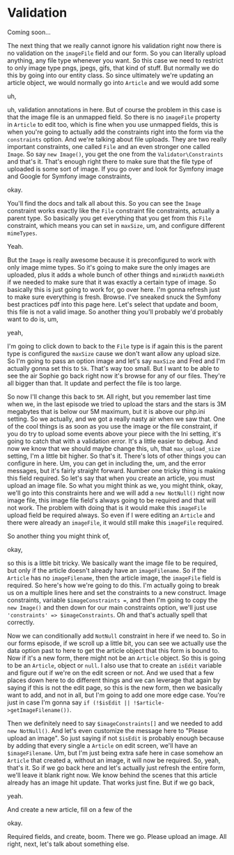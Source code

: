 # Validation

Coming soon...

The next thing that we really cannot ignore his validation right now there is no
validation on the `imageFile` field and our form. So you can literally upload
anything, any file type whenever you want. So this case we need to restrict to only
image type pngs, jpegs, gifs, that kind of stuff. But normally we do this by going
into our entity class. So since ultimately we're updating an article object, we would
normally go into `Article` and we would add some

uh,

uh, validation annotations in here. But of course the problem in this case is that
the image file is an unmapped field. So there is no `imageFile` property in `Article` to
edit too, which is fine when you use unmapped fields, this is when you're going to
actually add the constraints right into the form via the `constraints` option. And
we're talking about file uploads. They are two really important constraints, one
called `File` and an even stronger one called `Image`. So say `new Image()`, you get the one
from the `Validator\Constraints` and that's it. That's enough right there to make sure
that the file type of uploaded is some sort of image. If you go over and look for
Symfony image and Google for Symfony image constraints,

okay.

You'll find the docs and talk all about this. So you can see the `Image` constraint
works exactly like the `File` constraint file constraints, actually a parent type. So
basically you get everything that you get from this `File` constraint, which means you
can set in `maxSize`, um, and configure different `mimeTypes`.

Yeah.

But the `Image` is really awesome because it is preconfigured to work with only image
mime types. So it's going to make sure the only images are uploaded, plus it adds a
whole bunch of other things and `minWidth` `maxWidth` if we needed to make sure
that it was exactly a certain type of image. So basically this is just going to work
for, go over here. I'm gonna refresh just to make sure everything is fresh. Browse.
I've sneaked snuck the Symfony best practices pdf into this page here. Let's select
that update and boom, this file is not a valid image. So another thing you'll
probably we'd probably want to do is, um,

yeah,

I'm going to click down to back to the `File` type is if again this is the parent type
is configured the `maxSize` cause we don't want allow any upload size. So I'm going to
pass an option image and let's say `maxSize` and Fred and I'm actually gonna set this
to `5k`. That's way too small. But I want to be able to see the air Sophie
go back right now it's browse for any of our files. They're all bigger than that. It
update and perfect the file is too large.

So now I'll change this back to `5M`. All right, but you remember last time
when we, in the last episode we tried to upload the stars and the stars is 3M
megabytes that is below our 5M maximum, but it is above our php.ini
setting. So we actually, and we got a really nasty air when we saw that. One of the
cool things is as soon as you use the image or the file constraint, if you do try to
upload some events above your piece with the Ini setting, it's going to catch that
with a validation error. It's a little easier to debug. And now we know that we
should maybe change this, uh, that `max_upload_size` setting, I'm a little bit higher.
So that's it. There's lots of other things you can configure in here. Um, you can get
in including the, um, and the error messages, but it's fairly straight forward. Number
one tricky thing is making this field required. So let's say that when you create an
article, you must upload an image file. So what you might think as we, you might
think, okay, we'll go into this constraints here and we will add a `new NotNull()`
right now image file, this image file field's always going to be required and that
will not work. The problem with doing that is it would make this `imageFile` upload
field be required always. So even if I were editing an `Article` and there were already
an `imageFile`, it would still make this `imageFile` required.

So another thing you might think of,

okay,

so this is a little bit tricky. We basically want the image file to be required, but
only if the article doesn't already have an `imageFilename`. So if the `Article` has
no `imageFilename`, then the article image, the `imageFile` field is required. So
here's how we're going to do this. I'm actually going to break us on a multiple lines
here and set the constraints to a new construct. Image constraints, variable 
`$imageConstraints =`, and then I'm going to copy the `new Image()` and then down for our
main constraints option, we'll just use `'constraints' => $imageConstraints`. Oh and that's
actually spell that correctly.

Now we can conditionally add `NotNull` constraint in here if we need to. So in our
forms episode, if we scroll up a little bit, you can see we actually use the data
option past to here to get the article object that this form is bound to. Now if it's
a new form, there might not be an `Article` object. So this is going to be an `Article`,
object or `null`. I also use that to create an `isEdit` variable and figure out if we're
on the edit screen or not. And we used that a few places down here to do different
things and we can leverage that again by saying if this is not the edit page, so this
is the new form, then we basically want to add, and not in all, but I'm going to add
one more edge case. You're just in case I'm gonna say 
`if (!$isEdit || !$article->getImageFilename())`.

Then we definitely need to say `$imageConstraints[]` and we needed to add `new NotNull()`.
And let's even customize the message here to "Please upload an image". So just saying
if not `$isEdit` is probably enough because by adding that every single a `Article` on
edit screen, we'll have an `$imageFilename`. Um, but I'm just being extra safe here in
case somehow an `Article` that created a, without an image, it will now be required.
So, yeah, that's it. So if we go back here and let's actually just refresh the entire
form, we'll leave it blank right now. We know behind the scenes that this article
already has an image hit update. That works just fine. But if we go back,

yeah.

And create a new article, fill on a few of the

okay.

Required fields, and create, boom. There we go. Please upload an image. All right,
next, let's talk about something else.